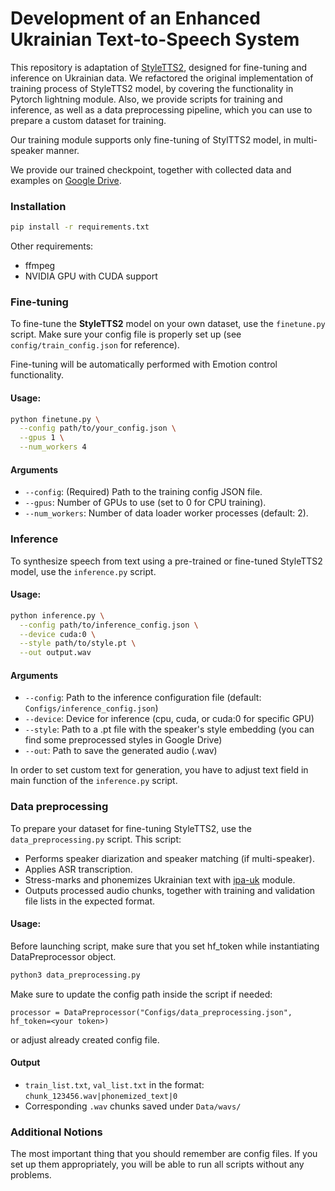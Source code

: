 # Development of an Enhanced Ukrainian Text-to-Speech System

This repository is adaptation of [StyleTTS2](https://github.com/yl4579/StyleTTS2), designed for fine-tuning and inference on Ukrainian data.
We refactored the original implementation of training process of StyleTTS2 model, by covering the functionality in Pytorch lightning module.
Also, we provide scripts for training and inference, as well as a data preprocessing pipeline, which you can use to prepare a custom dataset for training.

Our training module supports only fine-tuning of StylTTS2 model, in multi-speaker manner.

 We provide our trained checkpoint, together with collected data and examples on [Google Drive](https://drive.google.com/drive/folders/1_Sy6rNe3nV-1TMnvuwHNZaBBmRvqnN2y?usp=share_link). 

### Installation

```bash
pip install -r requirements.txt
```

Other requirements:
- ffmpeg
- NVIDIA GPU with CUDA support

### Fine-tuning

To fine-tune the **StyleTTS2** model on your own dataset, use the `finetune.py` script. Make sure your config file is properly set up (see `config/train_config.json` for reference).

Fine-tuning will be automatically performed with Emotion control functionality.

#### Usage:

```bash
python finetune.py \
  --config path/to/your_config.json \
  --gpus 1 \
  --num_workers 4
```

#### Arguments
- `--config`: (Required) Path to the training config JSON file.
- `--gpus`: Number of GPUs to use (set to 0 for CPU training).
- `--num_workers`: Number of data loader worker processes (default: 2).

### Inference

To synthesize speech from text using a pre-trained or fine-tuned StyleTTS2 model, use the `inference.py` script.

#### Usage:

```bash
python inference.py \
  --config path/to/inference_config.json \
  --device cuda:0 \
  --style path/to/style.pt \
  --out output.wav
```

#### Arguments
- `--config`: Path to the inference configuration file (default: `Configs/inference_config.json`)
- `--device`: Device for inference (cpu, cuda, or cuda:0 for specific GPU)
- `--style`: Path to a .pt file with the speaker's style embedding (you can find some preprocessed styles in Google Drive)
- `--out`: Path to save the generated audio (.wav)

In order to set custom text for generation, you have to adjust text field in main function of the `inference.py` script.

### Data preprocessing

To prepare your dataset for fine-tuning StyleTTS2, use the `data_preprocessing.py` script. This script:

- Performs speaker diarization and speaker matching (if multi-speaker).
- Applies ASR transcription.
- Stress-marks and phonemizes Ukrainian text with [ipa-uk](https://github.com/lang-uk/ipa-uk) module.
- Outputs processed audio chunks, together with training and validation file lists in the expected format.

#### Usage:
Before launching script, make sure that you set hf_token while instantiating DataPreprocessor object.

```bash
python3 data_preprocessing.py
```

Make sure to update the config path inside the script if needed:

```processor = DataPreprocessor("Configs/data_preprocessing.json", hf_token=<your token>)```

or adjust already created config file. 

#### Output
- `train_list.txt`, `val_list.txt` in the format: ```chunk_123456.wav|phonemized_text|0```
- Corresponding `.wav` chunks saved under `Data/wavs/`

### Additional Notions

The most important thing that you should remember are config files. If you set up them appropriately, you will be able to run all scripts without any problems.

